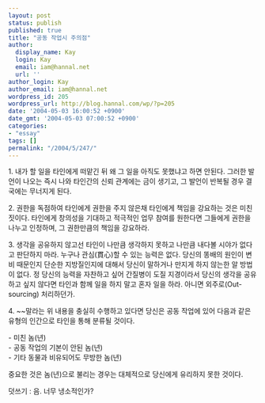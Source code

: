 ```yaml
---
layout: post
status: publish
published: true
title: "공동 작업시 주의점"
author:
  display_name: Kay
  login: Kay
  email: iam@hannal.net
  url: ''
author_login: Kay
author_email: iam@hannal.net
wordpress_id: 205
wordpress_url: http://blog.hannal.com/wp/?p=205
date: '2004-05-03 16:00:52 +0900'
date_gmt: '2004-05-03 07:00:52 +0900'
categories:
- "essay"
tags: []
permalink: "/2004/5/247/"
---
```

<p>1. 내가 할 일을 타인에게 떠맡긴 뒤 왜 그 일을 아직도 못했냐고 하면 안된다. 그러한 발언이 나오는 즉시 나와 타인간의 신뢰 관계에는 금이 생기고, 그 발언이 반복될 경우 결국에는 무너지게 된다.</p>
<p>2. 권한을 독점하여 타인에게 권한을 주지 않은채 타인에게 책임을 강요하는 것은 미친 짓이다. 타인에게 창의성을 기대하고 적극적인 업무 참여를 원한다면 그들에게 권한을 나누고 인정하며, 그 권한만큼의 책임을 강요하라.</p>
<p>3. 생각을 공유하지 않고선 타인이 나만큼 생각하지 못하고 나만큼 내다볼 시야가 없다고 판단하지 마라. 누구나 관심(貫心)할 수 있는 능력은 없다. 당신의 똥배의 원인이 변비 때문인지 단순한 지방질인지에 대해서 당신이 말하거나 만지게 하지 않는한 알 방법이 없다. 정 당신의 능력을 자찬하고 싶어 간질병이 도질 지경이라서 당신의 생각을 공유하고 싶지 않다면 타인과 함께 일을 하지 말고 혼자 일을 하라. 아니면 외주로(Out-sourcing) 처리하던가.</p>
<p>4. ~~말라는 위 내용을 충실히 수행하고 있다면 당신은 공동 작업에 있어 다음과 같은 유형의 인간으로 타인을 통해 분류될 것이다.</p>
<p>- 미친 놈(년)<br />
- 공동 작업의 기본이 안된 놈(년)<br />
- 기타 동물과 비유되어도 무방한 놈(년)</p>
<p>중요한 것은 놈(년)으로 불리는 경우는 대체적으로 당신에게 유리하지 못한 것이다.</p>
<p>덧쓰기 : 음. 너무 냉소적인가?</p>
